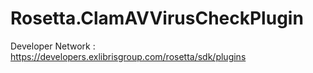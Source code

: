 # Rosetta.ClamAVVirusCheckPlugin

Developer Network : https://developers.exlibrisgroup.com/rosetta/sdk/plugins
